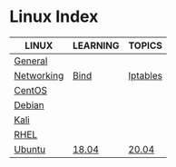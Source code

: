 # Linux Index

|LINUX|LEARNING|TOPICS|
|---|---|---|
|[General](unix/linux/linux-general)|||
|[Networking](unix/linux/linux-networking)|[Bind](unix/linux/linux-networking#bind)|[Iptables](unix/linux/linux-networking#iptables)|
|[CentOS](linux-centos)|||
|[Debian](linux-debian)|||
|[Kali](linux-kali)|||
|[RHEL](linux-rhel)|||
|[Ubuntu](linux-ubuntu)|[18.04](linux-ubuntu#1804)|[20.04](linux-ubuntu#2004)|
